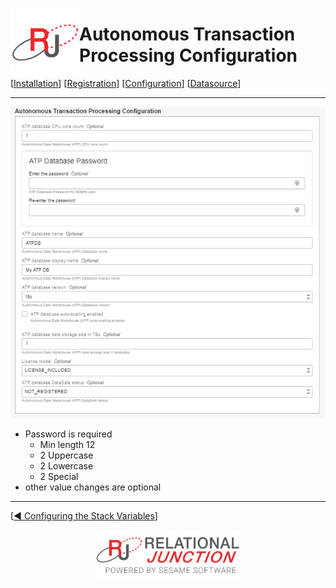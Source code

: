  <a href="http://www.sesamesoftware.com"><img align=left src="../../images/RJOrbit110x110.png"></img></a>

# Autonomous Transaction Processing Configuration

[[Installation](../installguide.md)] [[Registration](../RegistrationGuide.md)] [[Configuration](../configurationGuide.md)] [[Datasource](../DatasourceGuide.md)]

---

![Autonomous Transaction Processing Configuration](../../images/AutonomousTransactionProcessingConfiguration.png)

* Password is required
  * Min length 12
  * 2 Uppercase
  * 2 Lowercase
  * 2 Special
* other value changes are optional

---

[[&#9664; Configuring the Stack Variables](../configuringStackVarables.md)]

<p align="center" >  <a href="http://www.sesamesoftware.com"><img align=center src="../../images/poweredBy.png" height="80px"></img></a> </p>
